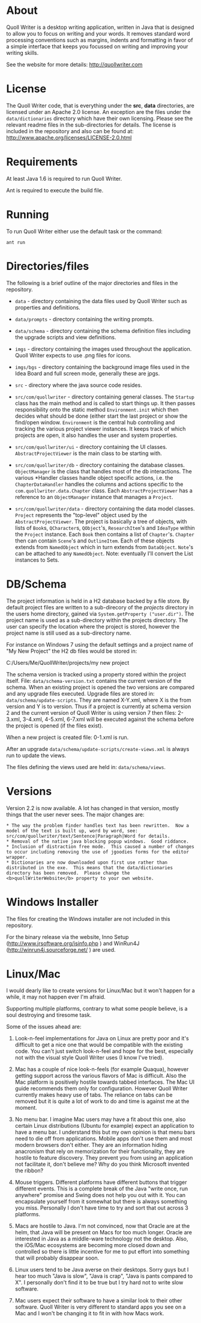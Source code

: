 About
=====

Quoll Writer is a desktop writing application, written in Java that is designed to allow you to focus on writing and your words.
It removes standard word processing conventions such as margins, indents and formatting in favor of a simple interface that keeps
you focussed on writing and improving your writing skills.

See the website for more details: http://quollwriter.com


License
=======

The Quoll Writer code, that is everything under the **src**, **data** directories, are licensed under an Apache 2.0 license.  An
exception are the files under the `data/dictionaries` directory which have their own licensing.  Please see the relevant readme files
in the sub-directories for details.
The license is included in the repository and also can be found at: http://www.apache.org/licenses/LICENSE-2.0.html


Requirements
============

At least Java 1.6 is required to run Quoll Writer.

Ant is required to execute the build file.  


Running
=======

To run Quoll Writer either use the default task or the command:

    ant run


Directories/files
=================

The following is a brief outline of the major directories and files in the repository.

* `data` - directory containing the data files used by Quoll Writer such as properties and definitions.

* `data/prompts` - directory containing the writing prompts.

* `data/schema` - directory containing the schema definition files including the upgrade scripts and view definitions.

* `imgs` - directory containing the images used throughout the application.  Quoll Writer expects to use .png files for icons.

* `imgs/bgs` - directory containing the background image files used in the Idea Board and full screen mode, generally these are jpgs.

* `src` - directory where the java source code resides.

* `src/com/quollwriter` - directory containing general classes.  The `Startup` class has the main method and is called to start things up.
It then passes responsibility onto the static method `Environment.init` which then decides what should be done (either start the last project
or show the find/open window.  `Environment` is the central hub controlling and tracking the various project viewer instances.  It keeps
track of which projects are open, it also handles the user and system properties.

* `src/com/quollwriter/ui` - directory containing the UI classes.  `AbstractProjectViewer` is the main class to be starting with.

* `src/com/quollwriter/db` - directory containing the database classes.  `ObjectManager` is the class that handles most of the db
interactions.  The various \*Handler classes handle object specific actions, i.e. the `ChapterDataHandler` handles the columns and actions
specific to the `com.quollwriter.data.Chapter` class.  Each `AbstractProjectViewer` has a reference to an `ObjectManager` instance that
manages a `Project`.

* `src/com/quollwriter/data` - directory containing the data model classes.  `Project` represents the "top-level" object used by the
`AbstractProjectViewer`.  The project is basically a tree of objects, with lists of `Book`s, `QCharacter`s, `QObject`'s, `ResearchItem`'s and
`IdeaType` within the `Project` instance.  Each `Book` then contains a list of `Chapter`'s.  `Chapter` then can contain `Scene`'s and `OutlineItem`.
Each of these objects extends from `NamedObject` which in turn extends from `DataObject`.  `Note`'s can be attached to any `NamedObject`.
Note: eventually I'll convert the List instances to Sets.


DB/Schema
=========

The project information is held in a H2 database backed by a file store.  By default project files are written to a sub-direcory of the
*projects* directory in the users home directory, gained via `System.getProperty ("user.dir")`.  The project name is used as a sub-directory
within the projects directory.  The user can specify the location where the project is stored, however the project name is still
used as a sub-directory name.

For instance on Windows 7 using the default settings and a project name of "My New Project" the H2 db files would be stored in:

C:/Users/Me/QuollWriter/projects/my new project

The schema version is tracked using a property stored within the project itself.  File: `data/schema-version.txt` contains the
current version of the schema.  When an existing project is opened the two versions are compared and any upgrade files executed.
Upgrade files are stored in: `data/schema/update-scripts`.  They are named X-Y.xml, where X is the from version and Y is to version.
Thus if a project is currently at schema version 2 and the current version of Quoll Writer is using version 7 then files: 2-3.xml,
3-4.xml, 4-5.xml, 6-7.xml will be executed against the schema before the project is opened (if the files exist).

When a new project is created file: 0-1.xml is run.

After an upgrade `data/schema/update-scripts/create-views.xml` is always run to update the views.

The files defining the views used are held in: `data/schema/views`.

Versions
========

Version 2.2 is now available.  A lot has changed in that version, mostly things that the user never sees.  The major changes are:

    * The way the problem finder handles text has been rewritten.  Now a model of the text is built up, word by word, see: src/com/quollwriter/text/Sentence|Paragraph|Word for details.
    * Removal of the native java blocking popup windows.  Good riddance.
    * Inclusion of distraction free mode.  This caused a number of changes to occur including removing the use of jgoodies forms for the editor wrapper.
    * Dictionaries are now downloaded upon first use rather than distributed in the exe.  This means that the data/dictionaries directory has been removed.  Please change the <b>quollWriterWebsite</b> property to your own website.


Windows Installer
=================

The files for creating the Windows installer are not included in this repository.  

For the binary release via the website, Inno Setup (http://www.jrsoftware.org/isinfo.php ) and WinRun4J (http://winrun4j.sourceforge.net/ )
are used.


Linux/Mac
=========

I would dearly like to create versions for Linux/Mac but it won't happen for a while, it may not happen ever I'm afraid.

Supporting multiple platforms, contrary to what some people believe, is a soul destroying and tiresome task.

Some of the issues ahead are:

1. Look-n-feel implementations for Java on Linux are pretty poor and it's difficult to get a nice one that would be compatible with the
existing code.  You can't just switch look-n-feel and hope for the best, especially not with the visual style Quoll Writer uses (I know
I've tried).

2. Mac has a couple of nice look-n-feels (for example Quaqua), however getting support across the various flavors of Mac is difficult.  Also the Mac platform
is positively hostile towards tabbed interfaces.  The Mac UI guide recommends them only for configuration.  However Quoll Writer
currently makes heavy use of tabs.  The reliance on tabs can be removed but it is quite a lot of work to do and time is against me
at the moment.

3. No menu bar.  I imagine Mac users may have a fit about this one, also certain Linux distributions (Ubuntu for example) expect
an application to have a menu bar.  I understand this but my own opinion is that menu bars need to die off from applications.  Mobile
apps don't use them and most modern browsers don't either.  They are an information hiding anacronism that rely on memorization for
their functionality, they are hostile to feature discovery.  They prevent you from using an application not facilitate it, don't believe me?  Why do you think Microsoft invented
the ribbon?

4. Mouse triggers.  Different platforms have different buttons that trigger different events.  This is a complete break of the Java
"write once, run anywhere" promise and Swing does not help you out with it.  You can encapsulate yourself from it somewhat but there
is always something you miss.  Personally I don't have time to try and sort that out across 3 platforms.

5. Macs are hostile to Java.  I'm not convinced, now that Oracle are at the helm, that Java will be present on Macs for too much longer.
Oracle are interested in Java as a middle-ware technology not the desktop.  Also, the iOS/Mac ecosystems are becoming more closed
down and controlled so there is little incentive for me to put effort into something that will probably disappear soon.

6. Linux users tend to be Java averse on their desktops.  Sorry guys but I hear too much "Java is slow", "Java is crap", "Java is pants compared to X".
I personally don't find it to be true but I try hard not to write slow software.

7. Mac users expect their software to have a similar look to their other software.  Quoll Writer is very different to standard apps
you see on a Mac and I won't be changing it to fit in with how Macs work.

